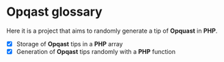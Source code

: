 # Opqast glossary

Here it is a project that aims to randomly generate a tip of **Opquast** in **PHP**.

- [x] Storage of **Opqast** tips in a **PHP** array
- [x] Generation of **Opqast** tips randomly with a **PHP** function